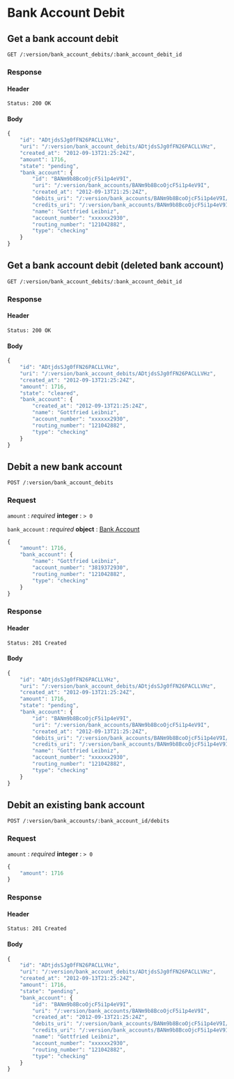 # Bank Account Debit

## Get a bank account debit

    GET /:version/bank_account_debits/:bank_account_debit_id

### Response

#### Header

    Status: 200 OK

#### Body

```javascript
{
    "id": "ADtjdsSJg0fFN26PACLLVHz",
    "uri": "/:version/bank_account_debits/ADtjdsSJg0fFN26PACLLVHz",
    "created_at": "2012-09-13T21:25:24Z",
    "amount": 1716,
    "state": "pending",
    "bank_account": {
        "id": "BANm9b8BcoOjcF5i1p4eV9I",
        "uri": "/:version/bank_accounts/BANm9b8BcoOjcF5i1p4eV9I",
        "created_at": "2012-09-13T21:25:24Z",
        "debits_uri": "/:version/bank_accounts/BANm9b8BcoOjcF5i1p4eV9I/debits",
        "credits_uri": "/:version/bank_accounts/BANm9b8BcoOjcF5i1p4eV9I/credits",
        "name": "Gottfried Leibniz",
        "account_number": "xxxxxx2930",
        "routing_number": "121042882",
        "type": "checking"
    }
}
```


## Get a bank account debit (deleted bank account)

    GET /:version/bank_account_debits/:bank_account_debit_id

### Response

#### Header

    Status: 200 OK

#### Body

```javascript
{
    "id": "ADtjdsSJg0fFN26PACLLVHz",
    "uri": "/:version/bank_account_debits/ADtjdsSJg0fFN26PACLLVHz",
    "created_at": "2012-09-13T21:25:24Z",
    "amount": 1716,
    "state": "cleared",
    "bank_account": {
        "created_at": "2012-09-13T21:25:24Z",
        "name": "Gottfried Leibniz",
        "account_number": "xxxxxx2930",
        "routing_number": "121042882",
        "type": "checking"
    }
}
```


## Debit a new bank account

    POST /:version/bank_account_debits

### Request

`amount`
: _required_ **integer**
: `> 0`

`bank_account`
: _required_ **object**
: [Bank Account](./bank_accounts.md)

```javascript
{
    "amount": 1716,
    "bank_account": {
        "name": "Gottfried Leibniz",
        "account_number": "3819372930",
        "routing_number": "121042882",
        "type": "checking"
    }
}
```


### Response

#### Header

    Status: 201 Created

#### Body

```javascript
{
    "id": "ADtjdsSJg0fFN26PACLLVHz",
    "uri": "/:version/bank_account_debits/ADtjdsSJg0fFN26PACLLVHz",
    "created_at": "2012-09-13T21:25:24Z",
    "amount": 1716,
    "state": "pending",
    "bank_account": {
        "id": "BANm9b8BcoOjcF5i1p4eV9I",
        "uri": "/:version/bank_accounts/BANm9b8BcoOjcF5i1p4eV9I",
        "created_at": "2012-09-13T21:25:24Z",
        "debits_uri": "/:version/bank_accounts/BANm9b8BcoOjcF5i1p4eV9I/debits",
        "credits_uri": "/:version/bank_accounts/BANm9b8BcoOjcF5i1p4eV9I/credits",
        "name": "Gottfried Leibniz",
        "account_number": "xxxxxx2930",
        "routing_number": "121042882",
        "type": "checking"
    }
}
```


## Debit an existing bank account

    POST /:version/bank_accounts/:bank_account_id/debits

### Request

`amount`
: _required_ **integer**
: `> 0`

```javascript
{
    "amount": 1716
}
```

### Response

#### Header

    Status: 201 Created

#### Body

```javascript
{
    "id": "ADtjdsSJg0fFN26PACLLVHz",
    "uri": "/:version/bank_account_debits/ADtjdsSJg0fFN26PACLLVHz",
    "created_at": "2012-09-13T21:25:24Z",
    "amount": 1716,
    "state": "pending",
    "bank_account": {
        "id": "BANm9b8BcoOjcF5i1p4eV9I",
        "uri": "/:version/bank_accounts/BANm9b8BcoOjcF5i1p4eV9I",
        "created_at": "2012-09-13T21:25:24Z",
        "debits_uri": "/:version/bank_accounts/BANm9b8BcoOjcF5i1p4eV9I/debits",
        "credits_uri": "/:version/bank_accounts/BANm9b8BcoOjcF5i1p4eV9I/credits",
        "name": "Gottfried Leibniz",
        "account_number": "xxxxxx2930",
        "routing_number": "121042882",
        "type": "checking"
    }
}
```
